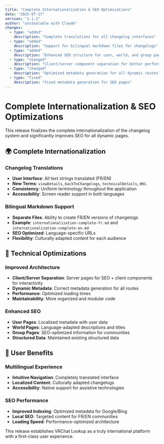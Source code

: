 ```yaml
---
title: "Complete Internationalization & SEO Optimizations"
date: "2025-07-17"
version: "1.1.2"
author: "unstealable with Claude"
changes:
  - type: "added"
    description: "Complete translations for all changelog interfaces"
  - type: "added"
    description: "Support for bilingual markdown files for changelogs"
  - type: "added"
    description: "Enhanced SEO structure for user, world, and group pages"
  - type: "changed"
    description: "Client/server component separation for better performance"
  - type: "changed"
    description: "Optimized metadata generation for all dynamic routes"
  - type: "fixed"
    description: "Fixed metadata generation for SEO pages"
---
```


# Complete Internationalization & SEO Optimizations

This release finalizes the complete internationalization of the changelog system and significantly improves SEO for all dynamic pages.

## 🌍 Complete Internationalization

### Changelog Translations

- **User Interface**: All text strings translated (FR/EN)
- **New Terms**: `viewDetails`, `backToChangelogs`, `technicalDetails`, etc.
- **Consistency**: Uniform terminology throughout the application
- **Accessibility**: Screen reader support in both languages

### Bilingual Markdown Support

- **Separate Files**: Ability to create FR/EN versions of changelogs
- **Example**: `internationalization-complete-fr.md` and `internationalization-complete-en.md`
- **SEO Optimized**: Language-specific URLs
- **Flexibility**: Culturally adapted content for each audience

## 🔧 Technical Optimizations

### Improved Architecture

- **Client/Server Separation**: Server pages for SEO + client components for interactivity
- **Dynamic Metadata**: Correct metadata generation for all routes
- **Performance**: Optimized loading times
- **Maintainability**: More organized and modular code

### Enhanced SEO

- **User Pages**: Localized metadata with user data
- **World Pages**: Language-adapted descriptions and titles
- **Group Pages**: SEO-optimized information for communities
- **Structured Data**: Maintained existing structured data

## 🎯 User Benefits

### Multilingual Experience

- **Intuitive Navigation**: Completely translated interface
- **Localized Content**: Culturally adapted changelogs
- **Accessibility**: Native support for assistive technologies

### SEO Performance

- **Improved Indexing**: Optimized metadata for Google/Bing
- **Local SEO**: Targeted content for FR/EN communities
- **Loading Speed**: Performance-optimized architecture

This release establishes VRChat Lookup as a truly international platform with a first-class user experience.
